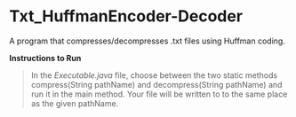 # Txt_HuffmanEncoder-Decoder
A program that compresses/decompresses .txt files using Huffman coding.

**Instructions to Run**
> In the _Executable.java_ file, choose between the two static methods compress(String pathName) and decompress(String pathName) and run it in the main method. Your file will be written to to the same place as the given pathName.
